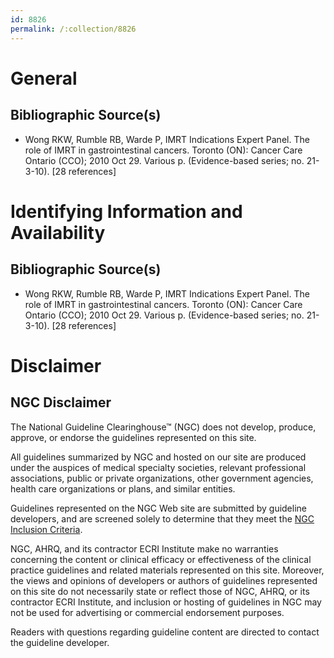 ```yaml
---
id: 8826
permalink: /:collection/8826
---
```


# General

## Bibliographic Source(s)

- Wong RKW, Rumble RB, Warde P, IMRT Indications Expert Panel. The role of IMRT in gastrointestinal cancers. Toronto (ON): Cancer Care Ontario (CCO); 2010 Oct 29. Various p. (Evidence-based series; no. 21-3-10). [28 references]

# Identifying Information and Availability

## Bibliographic Source(s)

- Wong RKW, Rumble RB, Warde P, IMRT Indications Expert Panel. The role of IMRT in gastrointestinal cancers. Toronto (ON): Cancer Care Ontario (CCO); 2010 Oct 29. Various p. (Evidence-based series; no. 21-3-10). [28 references]

# Disclaimer

## NGC Disclaimer

The National Guideline Clearinghouse™ (NGC) does not develop, produce, approve, or endorse the guidelines represented on this site.

All guidelines summarized by NGC and hosted on our site are produced under the auspices of medical specialty societies, relevant professional associations, public or private organizations, other government agencies, health care organizations or plans, and similar entities.

Guidelines represented on the NGC Web site are submitted by guideline developers, and are screened solely to determine that they meet the [NGC Inclusion Criteria](/help-and-about/summaries/inclusion-criteria).

NGC, AHRQ, and its contractor ECRI Institute make no warranties concerning the content or clinical efficacy or effectiveness of the clinical practice guidelines and related materials represented on this site. Moreover, the views and opinions of developers or authors of guidelines represented on this site do not necessarily state or reflect those of NGC, AHRQ, or its contractor ECRI Institute, and inclusion or hosting of guidelines in NGC may not be used for advertising or commercial endorsement purposes.

Readers with questions regarding guideline content are directed to contact the guideline developer.

